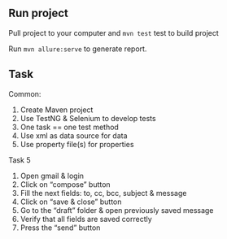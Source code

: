 ## Run project
Pull project to your computer and 
    ```
    mvn test
    ```
 test to build project
 
 Run 
    ```
    mvn allure:serve
    ```
  to generate report.

## Task
Common:
1. Create Maven project
2. Use TestNG & Selenium to develop tests
3. One task == one test method
4. Use xml as data source for data
5. Use property file(s) for properties

Task 5
1. Open gmail & login 
2. Click on “compose” button
3. Fill the next fields: to, cc, bcc, subject & message
4. Click on “save & close” button
5. Go to the “draft” folder & open previously saved message
6. Verify that all fields are saved correctly
7. Press the “send” button
